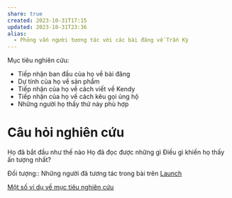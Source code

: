 ```yaml
---
share: true
created: 2023-10-31T17:15
updated: 2023-10-31T23:36
alias:
  - Phỏng vấn người tương tác với các bài đăng về Trấn Kỳ
---
```

Mục tiêu nghiên cứu: 
- Tiếp nhận ban đầu của họ về bài đăng
- Dự tính của họ về sản phẩm
- Tiếp nhận của họ về cách viết về Kendy
- Tiếp nhận của họ về cách kêu gọi ủng hộ
- Những người họ thấy thứ này phù hợp

# Câu hỏi nghiên cứu
Họ đã bắt đầu như thế nào
Họ đã đọc được những gì
Điều gì khiến họ thấy ấn tượng nhất? 

Đối tượng:: Những người đã tương tác trong bài trên [Launch](Launch.md)

[Một số ví dụ về mục tiêu nghiên cứu](../../../../%E2%9A%A1Hi%E1%BB%83u%20bi%E1%BA%BFt%20s%C3%A2u/Qu%E1%BA%A3n%20l%C3%BD%20d%E1%BB%B1%20%C3%A1n,%20ph%C3%A1t%20tri%E1%BB%83n%20s%E1%BA%A3n%20ph%E1%BA%A9m,%20x%C3%A2y%20d%E1%BB%B1ng%20t%E1%BB%95%20ch%E1%BB%A9c/Nghi%C3%AAn%20c%E1%BB%A9u,%20t%C3%ACm%20%C3%BD%20t%C6%B0%E1%BB%9Fng/M%E1%BB%99t%20s%E1%BB%91%20v%C3%AD%20d%E1%BB%A5%20v%E1%BB%81%20m%E1%BB%A5c%20ti%C3%AAu%20nghi%C3%AAn%20c%E1%BB%A9u.md)
